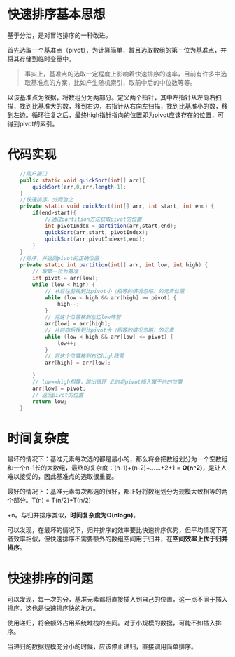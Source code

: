 # 快速排序基本思想

基于分治，是对冒泡排序的一种改进。

首先选取一个基准点（pivot），为计算简单，暂且选取数组的第一位为基准点，并将其存储到临时变量中。

> 事实上，基准点的选取一定程度上影响着快速排序的速率，目前有许多中选取基准点的方案，比如产生随机索引，取前中后的中位数等等。

以该基准点为依据，将数组分为两部分。定义两个指针，其中左指针从左向右扫描，找到比基准大的数，移到右边，右指针从右向左扫描，找到比基准小的数，移到左边。循环往复之后，最终high指针指向的位置即为pivot应该存在的位置，可得到pivot的索引。

# 代码实现

```java
    //用户接口
    public static void quickSort(int[] arr){
        quickSort(arr,0,arr.length-1);
    }
    //快速排序，分而治之
    private static void quickSort(int[] arr, int start, int end) {
        if(end>start){
            //通过partition方法获取pivot的位置
            int pivotIndex = partition(arr,start,end);
            quickSort(arr,start, pivotIndex);
            quickSort(arr,pivotIndex+1,end);
        }
    }
    //排序，并返回pivot的正确位置
    private static int partition(int[] arr, int low, int high) {
        // 取第一位为基准
        int pivot = arr[low];
        while (low < high) {
            // 从后往前找到比pivot小（相等的情况忽略）的元素位置
            while (low < high && arr[high] >= pivot) {
                high--;
            }
            // 将这个位置移到左边low阵营
            arr[low] = arr[high];
            // 从前向后找到比pivot大（相等的情况忽略）的元素
            while (low < high && arr[low] <= pivot) {
                low++;
            }
            // 将这个位置移到右边high阵营
            arr[high] = arr[low];

        }
        // low==high相等，跳出循环 此时将pivot插入属于他的位置
        arr[low] = pivot;
        // 返回pivot的位置
        return low;
    }
```

# 时间复杂度

最坏的情况下：基准元素每次选的都是最小的，那么将会把数组划分为一个空数组和一个n-1长的大数组，最终的复杂度：(n-1)+(n-2)+……+2+1 = **O(n^2)**，是让人难以接受的，因此基准点的选取很重要。

最好的情况下：基准元素每次都选的很好，都正好将数组划分为规模大致相等的两个部分。T(n) = T(n/2)+T(n/2)

+n。与归并排序类似，**时间复杂度为O(nlogn)**。

可以发现，在最坏的情况下，归并排序的效率要比快速排序优秀，但平均情况下两者效率相似，但快速排序不需要额外的数组空间用于归并，在**空间效率上优于归并排序**。

# 快速排序的问题

可以发现，每一次的分，基准元素都将直接插入到自己的位置，这一点不同于插入排序。这也是快速排序快的地方。

使用递归，将会额外占用系统堆栈的空间。对于小规模的数据，可能不如插入排序。

当递归的数据规模充分小的时候，应该停止递归，直接调用简单排序。

